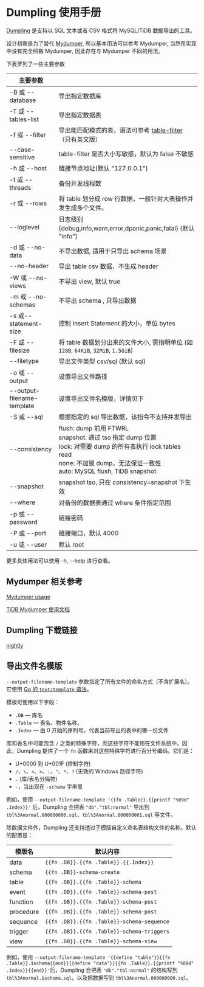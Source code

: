 # Dumpling 使用手册

[Dumpling](https://github.com/pingcap/dumpling) 是支持以 SQL 文本或者 CSV 格式将 MySQL/TiDB 数据导出的工具。

设计初衷是为了替代 [Mydumper](https://github.com/pingcap/mydumper), 所以基本用法可以参考 Mydumper,
当然在实现中没有完全照搬 Mydumper, 因此存在与 Mydumper 不同的用法。

下表罗列了一些主要参数

| 主要参数 |     |
| --------| --- |
| -B 或 --database | 导出指定数据库 |
| -T 或 --tables-list | 导出指定数据表 |
| -f 或 --filter | 导出能匹配模式的表，语法可参考 [table-filter](https://github.com/pingcap/tidb-tools/blob/master/pkg/table-filter/README.md)（只有英文版） |
| --case-sensitive | table-filter 是否大小写敏感，默认为 false 不敏感 |
| -h 或 --host| 链接节点地址(默认 "127.0.0.1")|
| -t 或 --threads | 备份并发线程数|
| -r 或 --rows |将 table 划分成 row 行数据，一般针对大表操作并发生成多个文件。|
| --loglevel | 日志级别 {debug,info,warn,error,dpanic,panic,fatal} (默认 "info") |
| -d 或 --no-data | 不导出数据, 适用于只导出 schema 场景 |
| --no-header | 导出 table csv 数据，不生成 header |
| -W 或 --no-views| 不导出 view, 默认 true |
| -m 或 --no-schemas | 不导出 schema , 只导出数据 |
| -s 或--statement-size | 控制 Insert Statement 的大小，单位 bytes |
| -F 或 --filesize | 将 table 数据划分出来的文件大小, 需指明单位 (如 `128B`, `64KiB`, `32MiB`, `1.5GiB`) |
| --filetype| 导出文件类型 csv/sql (默认 sql) |
| -o 或 --output | 设置导出文件路径 |
| --output-filename-template | 设置导出文件名模版，详情见下 |
| -S 或 --sql | 根据指定的 sql 导出数据，该指令不支持并发导出 |
| --consistency | flush: dump 前用 FTWRL <br> snapshot: 通过 tso 指定 dump 位置 <br> lock: 对需要 dump 的所有表执行 lock tables read <br> none: 不加锁 dump，无法保证一致性 <br> auto: MySQL flush, TiDB snapshot|
| --snapshot | snapshot tso, 只在 consistency=snapshot 下生效 |
| --where | 对备份的数据表通过 where 条件指定范围 |
| -p 或 --password | 链接密码 |
| -P 或 --port | 链接端口，默认 4000 |
| -u 或 --user | 默认 root |

更多具体用法可以使用 -h, --help 进行查看。

## Mydumper 相关参考

[Mydumper usage](https://github.com/maxbube/mydumper/blob/master/docs/mydumper_usage.rst)

[TiDB Mydumper 使用文档](https://pingcap.com/docs-cn/stable/reference/tools/mydumper/)

## Dumpling 下载链接

[nightly](https://download.pingcap.org/dumpling-nightly-linux-amd64.tar.gz)

## 导出文件名模版

`--output-filename-template` 参数指定了所有文件的命名方式（不含扩展名）。它使用 [Go 的 `text/template` 语法](https://golang.org/pkg/text/template/)。

模板可使用以下字段：

* `.DB` — 库名
* `.Table` — 表名、物件名称。
* `.Index` — 由 0 开始的序列号，代表当前导出的表中的哪一份文件

库和表名中可能包含 `/` 之类的特殊字符，而这些字符不能用在文件系统中。因此，Dumpling 提供了一个 `fn` 函数来对这些特殊字符进行百分号编码。它们是：

* U+0000 到 U+001F (控制字符)
* `/`、`\`、`<`、`>`、`:`、`"`、`*`、`?` (无效的 Windows 路径字符)
* `.` (库/表名分隔符)
* `-`，当出现在 `-schema` 字串里

例如，使用 `--output-filename-template '{{fn .Table}}.{{printf "%09d" .Index}}'` 后，Dumpling 会把表 `"db"."tbl:normal"` 导出到 `tbl%3Anormal.000000000.sql`、`tbl%3Anormal.000000001.sql` 等文件。

除数据文件外，Dumpling 还支持透过子模版自定义命名表结构文件的名称。默认的配置是：

| 模版名 | 默认内容 |
|------|---------|
| data | `{{fn .DB}}.{{fn .Table}}.{{.Index}}` |
| schema | `{{fn .DB}}-schema-create` |
| table | `{{fn .DB}}.{{fn .Table}}-schema` |
| event | `{{fn .DB}}.{{fn .Table}}-schema-post` |
| function | `{{fn .DB}}.{{fn .Table}}-schema-post` |
| procedure | `{{fn .DB}}.{{fn .Table}}-schema-post` |
| sequence | `{{fn .DB}}.{{fn .Table}}-schema-sequence` |
| trigger | `{{fn .DB}}.{{fn .Table}}-schema-triggers` |
| view | `{{fn .DB}}.{{fn .Table}}-schema-view` |

例如，使用 `--output-filename-template '{{define "table"}}{{fn .Table}}.$schema{{end}}{{define "data"}}{{fn .Table}}.{{printf "%09d" .Index}}{{end}}'`后，Dumpling 会把表 `"db"."tbl:normal"` 的结构写到 `tbl%3Anormal.$schema.sql`，以及把数据写到 `tbl%3Anormal.000000000.sql`。
